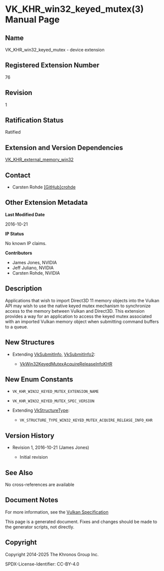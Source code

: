 # VK\_KHR\_win32\_keyed\_mutex(3) Manual Page

## Name

VK\_KHR\_win32\_keyed\_mutex - device extension



## [](#_registered_extension_number)Registered Extension Number

76

## [](#_revision)Revision

1

## [](#_ratification_status)Ratification Status

Ratified

## [](#_extension_and_version_dependencies)Extension and Version Dependencies

[VK\_KHR\_external\_memory\_win32](https://registry.khronos.org/vulkan/specs/latest/man/html/VK_KHR_external_memory_win32.html)

## [](#_contact)Contact

- Carsten Rohde [\[GitHub\]crohde](https://github.com/KhronosGroup/Vulkan-Docs/issues/new?body=%5BVK_KHR_win32_keyed_mutex%5D%20%40crohde%0A%2AHere%20describe%20the%20issue%20or%20question%20you%20have%20about%20the%20VK_KHR_win32_keyed_mutex%20extension%2A)

## [](#_other_extension_metadata)Other Extension Metadata

**Last Modified Date**

2016-10-21

**IP Status**

No known IP claims.

**Contributors**

- James Jones, NVIDIA
- Jeff Juliano, NVIDIA
- Carsten Rohde, NVIDIA

## [](#_description)Description

Applications that wish to import Direct3D 11 memory objects into the Vulkan API may wish to use the native keyed mutex mechanism to synchronize access to the memory between Vulkan and Direct3D. This extension provides a way for an application to access the keyed mutex associated with an imported Vulkan memory object when submitting command buffers to a queue.

## [](#_new_structures)New Structures

- Extending [VkSubmitInfo](https://registry.khronos.org/vulkan/specs/latest/man/html/VkSubmitInfo.html), [VkSubmitInfo2](https://registry.khronos.org/vulkan/specs/latest/man/html/VkSubmitInfo2.html):
  
  - [VkWin32KeyedMutexAcquireReleaseInfoKHR](https://registry.khronos.org/vulkan/specs/latest/man/html/VkWin32KeyedMutexAcquireReleaseInfoKHR.html)

## [](#_new_enum_constants)New Enum Constants

- `VK_KHR_WIN32_KEYED_MUTEX_EXTENSION_NAME`
- `VK_KHR_WIN32_KEYED_MUTEX_SPEC_VERSION`
- Extending [VkStructureType](https://registry.khronos.org/vulkan/specs/latest/man/html/VkStructureType.html):
  
  - `VK_STRUCTURE_TYPE_WIN32_KEYED_MUTEX_ACQUIRE_RELEASE_INFO_KHR`

## [](#_version_history)Version History

- Revision 1, 2016-10-21 (James Jones)
  
  - Initial revision

## [](#_see_also)See Also

No cross-references are available

## [](#_document_notes)Document Notes

For more information, see the [Vulkan Specification](https://registry.khronos.org/vulkan/specs/latest/html/vkspec.html#VK_KHR_win32_keyed_mutex)

This page is a generated document. Fixes and changes should be made to the generator scripts, not directly.

## [](#_copyright)Copyright

Copyright 2014-2025 The Khronos Group Inc.

SPDX-License-Identifier: CC-BY-4.0
